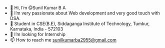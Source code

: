 - 👋 Hi, I’m @Sunil Kumar B A
- 💞️ I’m very passionate about Web development and very good touch with DSA.
- 🌱 Student in CSE(B.E), Siddaganga Institute of Technology, Tumkur, Karnataka, India - 572103
- 👀 I’m looking for Internship
- 📫 How to reach me sunilkumarba2955@gmail.com

<!---
Sunilkumarba/Sunilkumarba is a ✨ special ✨ repository because its `README.md` (this file) appears on your GitHub profile.
You can click the Preview link to take a look at your changes.
--->
